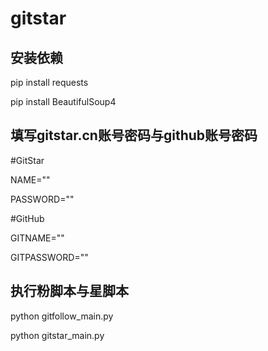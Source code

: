 # gitstar

## 安装依赖

pip install requests

pip install BeautifulSoup4

## 填写gitstar.cn账号密码与github账号密码

#GitStar

NAME=""

PASSWORD=""

#GitHub

GITNAME=""

GITPASSWORD=""

## 执行粉脚本与星脚本

python gitfollow_main.py

python gitstar_main.py